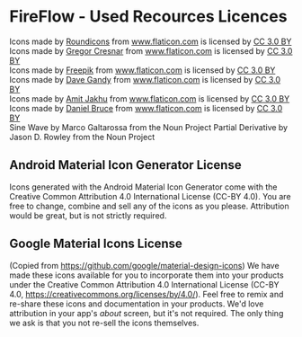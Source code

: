 FireFlow - Used Recources Licences
=============================
<div>Icons made by <a href="http://www.flaticon.com/authors/roundicons" title="Roundicons">Roundicons</a> from <a href="http://www.flaticon.com" title="Flaticon">www.flaticon.com</a> is licensed by <a href="http://creativecommons.org/licenses/by/3.0/" title="Creative Commons BY 3.0" target="_blank">CC 3.0 BY</a></div>
<div>Icons made by <a href="http://www.flaticon.com/authors/gregor-cresnar" title="Gregor Cresnar">Gregor Cresnar</a> from <a href="http://www.flaticon.com" title="Flaticon">www.flaticon.com</a> is licensed by <a href="http://creativecommons.org/licenses/by/3.0/" title="Creative Commons BY 3.0" target="_blank">CC 3.0 BY</a></div>
<div>Icons made by <a href="http://www.flaticon.com/authors/freepik" title="Freepik">Freepik</a> from <a href="http://www.flaticon.com" title="Flaticon">www.flaticon.com</a> is licensed by <a href="http://creativecommons.org/licenses/by/3.0/" title="Creative Commons BY 3.0" target="_blank">CC 3.0 BY</a></div>
<div>Icons made by <a href="http://www.flaticon.com/authors/dave-gandy" title="Dave Gandy">Dave Gandy</a> from <a href="http://www.flaticon.com" title="Flaticon">www.flaticon.com</a> is licensed by <a href="http://creativecommons.org/licenses/by/3.0/" title="Creative Commons BY 3.0" target="_blank">CC 3.0 BY</a></div>
<div>Icons made by <a href="http://www.flaticon.com/authors/amit-jakhu" title="Amit Jakhu">Amit Jakhu</a> from <a href="http://www.flaticon.com" title="Flaticon">www.flaticon.com</a> is licensed by <a href="http://creativecommons.org/licenses/by/3.0/" title="Creative Commons BY 3.0" target="_blank">CC 3.0 BY</a></div>
<div>Icons made by <a href="http://www.flaticon.com/authors/daniel-bruce" title="Daniel Bruce">Daniel Bruce</a> from <a href="http://www.flaticon.com" title="Flaticon">www.flaticon.com</a> is licensed by <a href="http://creativecommons.org/licenses/by/3.0/" title="Creative Commons BY 3.0" target="_blank">CC 3.0 BY</a></div>
   Sine Wave by Marco Galtarossa from the Noun Project
   Partial Derivative by Jason D. Rowley from the Noun Project

## Android Material Icon Generator License
Icons generated with the Android Material Icon Generator come with the Creative Common
Attribution 4.0 International License (CC-BY 4.0). You are free to change,
combine and sell any of the icons as you please. Attribution would be great,
but is not strictly required.
## Google Material Icons License
(Copied from https://github.com/google/material-design-icons)
We have made these icons available for you to incorporate them into your
products under the Creative Common Attribution 4.0 International License (CC-BY
4.0, https://creativecommons.org/licenses/by/4.0/). Feel free to remix and
re-share these icons and documentation in your products.  We'd love attribution
in your app's *about* screen, but it's not required.  The only thing we ask is
that you not re-sell the icons themselves.

